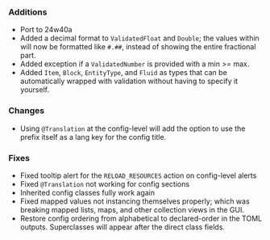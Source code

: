 ### Additions
* Port to 24w40a
* Added a decimal format to `ValidatedFloat` and `Double`; the values within will now be formatted like `#.##`, instead of showing the entire fractional part.
* Added exception if a `ValidatedNumber` is provided with a min >= max.
* Added `Item`, `Block`, `EntityType`, and `Fluid` as types that can be automatically wrapped with validation without having to specify it yourself.

### Changes
* Using `@Translation` at the config-level will add the option to use the prefix itself as a lang key for the config title.

### Fixes
* Fixed tooltip alert for the `RELOAD_RESOURCES` action on config-level alerts
* Fixed `@Translation` not working for config sections
* Inherited config classes fully work again
* Fixed mapped values not instancing themselves properly; which was breaking mapped lists, maps, and other collection views in the GUI.
* Restore config ordering from alphabetical to declared-order in the TOML outputs. Superclasses will appear after the direct class fields.